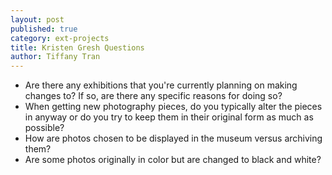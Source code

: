 ```yaml
---
layout: post
published: true
category: ext-projects
title: Kristen Gresh Questions
author: Tiffany Tran
---
```

- Are there any exhibitions that you're currently planning on making changes to? If so, are there any specific reasons for doing so?
- When getting new photography pieces, do you typically alter the pieces in anyway or do you try to keep them in their original form as much as possible?
- How are photos chosen to be displayed in the museum versus archiving them?
- Are some photos originally in color but are changed to black and white?
